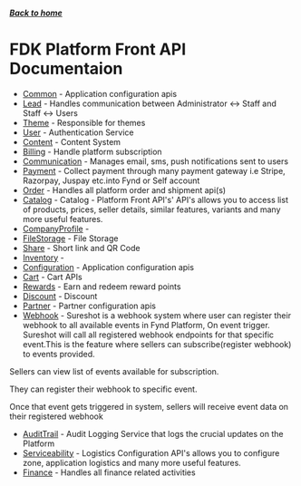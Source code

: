##### [Back to home](../../README.md)

# FDK Platform Front API Documentaion


* [Common](COMMON.md) - Application configuration apis 
* [Lead](LEAD.md) - Handles communication between Administrator <-> Staff and Staff <-> Users 
* [Theme](THEME.md) - Responsible for themes 
* [User](USER.md) - Authentication Service 
* [Content](CONTENT.md) - Content System 
* [Billing](BILLING.md) - Handle platform subscription 
* [Communication](COMMUNICATION.md) - Manages email, sms, push notifications sent to users 
* [Payment](PAYMENT.md) - Collect payment through many payment gateway i.e Stripe, Razorpay, Juspay etc.into Fynd or Self account 
* [Order](ORDER.md) - Handles all platform order and shipment api(s) 
* [Catalog](CATALOG.md) - Catalog - Platform Front API's' API's allows you to access list of products, prices, seller details, similar features, variants and many more useful features.  
* [CompanyProfile](COMPANYPROFILE.md) -  
* [FileStorage](FILESTORAGE.md) - File Storage 
* [Share](SHARE.md) - Short link and QR Code 
* [Inventory](INVENTORY.md) -  
* [Configuration](CONFIGURATION.md) - Application configuration apis 
* [Cart](CART.md) - Cart APIs 
* [Rewards](REWARDS.md) - Earn and redeem reward points 
* [Discount](DISCOUNT.md) - Discount 
* [Partner](PARTNER.md) - Partner configuration apis 
* [Webhook](WEBHOOK.md) - Sureshot is a webhook system where user can register their webhook to all available events in Fynd Platform, On event trigger. Sureshot will call all registered webhook endpoints for that specific event.This is the feature where sellers can subscribe(register webhook) to events provided. 

 Sellers can view list of events available for subscription. 

 They can register their webhook to specific event. 

 Once that event gets triggered in system, sellers will receive event data on their registered webhook 
* [AuditTrail](AUDITTRAIL.md) - Audit Logging Service that logs the crucial updates on the Platform 
* [Serviceability](SERVICEABILITY.md) - Logistics Configuration API's allows you to configure zone, application logistics and many more useful features.  
* [Finance](FINANCE.md) - Handles all finance related activities 